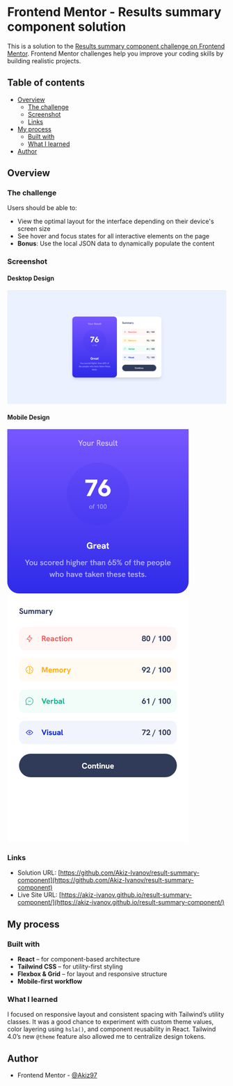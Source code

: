 # Frontend Mentor - Results summary component solution

This is a solution to the [Results summary component challenge on Frontend Mentor](https://www.frontendmentor.io/challenges/results-summary-component-CE_K6s0maV). Frontend Mentor challenges help you improve your coding skills by building realistic projects.

## Table of contents

- [Overview](#overview)
  - [The challenge](#the-challenge)
  - [Screenshot](#screenshot)
  - [Links](#links)
- [My process](#my-process)
  - [Built with](#built-with)
  - [What I learned](#what-i-learned)
- [Author](#author)

## Overview

### The challenge

Users should be able to:

- View the optimal layout for the interface depending on their device's screen size
- See hover and focus states for all interactive elements on the page
- **Bonus**: Use the local JSON data to dynamically populate the content

### Screenshot

#### Desktop Design

![Desktop screenshot](./screenshots/desktop-screenshot.png)

#### Mobile Design

![Mobile screenshot](./screenshots/mobile-screenshot.png)

### Links

- Solution URL: [https://github.com/Akiz-Ivanov/result-summary-component](https://github.com/Akiz-Ivanov/result-summary-component)
- Live Site URL: [https://akiz-ivanov.github.io/result-summary-component/](https://akiz-ivanov.github.io/result-summary-component/)

## My process

### Built with

- **React** – for component-based architecture
- **Tailwind CSS** – for utility-first styling
- **Flexbox & Grid** – for layout and responsive structure
- **Mobile-first workflow**

### What I learned

I focused on responsive layout and consistent spacing with Tailwind’s utility classes. It was a good chance to experiment with custom theme values, color layering using `hsla()`, and component reusability in React. Tailwind 4.0’s new `@theme` feature also allowed me to centralize design tokens.

## Author

- Frontend Mentor - [@Akiz97](https://www.frontendmentor.io/profile/Akiz97)